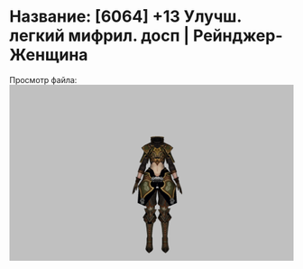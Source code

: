 # Название: [6064] +13 Улучш. легкий мифрил. досп | Рейнджер-Женщина

Просмотр файла:
![p030021.png](p030021.png)